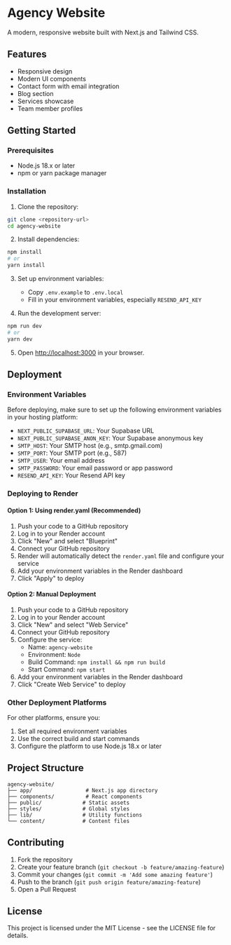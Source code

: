 # Agency Website

A modern, responsive website built with Next.js and Tailwind CSS.

## Features

- Responsive design
- Modern UI components
- Contact form with email integration
- Blog section
- Services showcase
- Team member profiles

## Getting Started

### Prerequisites

- Node.js 18.x or later
- npm or yarn package manager

### Installation

1. Clone the repository:
```bash
git clone <repository-url>
cd agency-website
```

2. Install dependencies:
```bash
npm install
# or
yarn install
```

3. Set up environment variables:
   - Copy `.env.example` to `.env.local`
   - Fill in your environment variables, especially `RESEND_API_KEY`

4. Run the development server:
```bash
npm run dev
# or
yarn dev
```

5. Open [http://localhost:3000](http://localhost:3000) in your browser.

## Deployment

### Environment Variables

Before deploying, make sure to set up the following environment variables in your hosting platform:

- `NEXT_PUBLIC_SUPABASE_URL`: Your Supabase URL
- `NEXT_PUBLIC_SUPABASE_ANON_KEY`: Your Supabase anonymous key
- `SMTP_HOST`: Your SMTP host (e.g., smtp.gmail.com)
- `SMTP_PORT`: Your SMTP port (e.g., 587)
- `SMTP_USER`: Your email address
- `SMTP_PASSWORD`: Your email password or app password
- `RESEND_API_KEY`: Your Resend API key

### Deploying to Render

#### Option 1: Using render.yaml (Recommended)

1. Push your code to a GitHub repository
2. Log in to your Render account
3. Click "New" and select "Blueprint"
4. Connect your GitHub repository
5. Render will automatically detect the `render.yaml` file and configure your service
6. Add your environment variables in the Render dashboard
7. Click "Apply" to deploy

#### Option 2: Manual Deployment

1. Push your code to a GitHub repository
2. Log in to your Render account
3. Click "New" and select "Web Service"
4. Connect your GitHub repository
5. Configure the service:
   - Name: `agency-website`
   - Environment: `Node`
   - Build Command: `npm install && npm run build`
   - Start Command: `npm start`
6. Add your environment variables in the Render dashboard
7. Click "Create Web Service" to deploy

### Other Deployment Platforms

For other platforms, ensure you:

1. Set all required environment variables
2. Use the correct build and start commands
3. Configure the platform to use Node.js 18.x or later

## Project Structure

```
agency-website/
├── app/                 # Next.js app directory
├── components/          # React components
├── public/             # Static assets
├── styles/             # Global styles
├── lib/                # Utility functions
└── content/            # Content files
```

## Contributing

1. Fork the repository
2. Create your feature branch (`git checkout -b feature/amazing-feature`)
3. Commit your changes (`git commit -m 'Add some amazing feature'`)
4. Push to the branch (`git push origin feature/amazing-feature`)
5. Open a Pull Request

## License

This project is licensed under the MIT License - see the LICENSE file for details. 